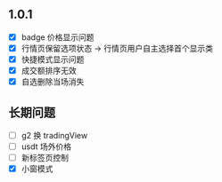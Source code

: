 ## 1.0.1

- [x] badge 价格显示问题
- [x] 行情页保留选项状态 -> 行情页用户自主选择首个显示类
- [x] 快捷模式显示问题
- [x] 成交额排序无效
- [x] 自选删除当场消失

## 长期问题

- [ ] g2 换 tradingView
- [ ] usdt 场外价格
- [ ] 新标签页控制
- [x] 小窗模式
